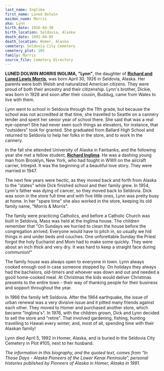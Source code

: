 ```yaml
---
last_name: Inglima
first_name: Luned Dolwin
maiden_naem: Morris
aka: Lynn
birth_date: 1926-04-30
birth_location: Seldovia, Alaska
death_date: 1992-04-05
death_location: Homer, Alaska
cemetery: Seldovia City Cemetery
cemetery_plot: 105
family: Morris
source_file: Cemetery Directory
---
```

**LUNED DOLWIN *MORRIS* INGLIMA, "Lynn"**, the daughter of [**Richard and Luned Lewis Morris**](./Morris_Richard_C.md), was born April 30, 1926 in Seldovia, Alaska. Her parents were both Welsh and naturalized American citizens. They were proud of both their ancestry and their citizenship.  Lynn's brother, Dickie, was born in 1928 and soon after their cousin, Buddug, came from Wales to live with them. 

Lynn went to school in Seldovia through the 11th grade, but because the school was not accredited at that time, she travelled to Seattle on a cannery tender and spent her senior year of school there. She said that was a real eye-opener! She had never seen such things as elevators, for instance, that "outsiders" took for granted.  She graduated from Ballard High School and returned to Seldovia to help her folks in the store, and to work in the cannery.  

In the fall she attended University of Alaska in Fairbanks, and the following year she met a fellow student, [**Richard Inglima**](./Inglima_Richard.md). He was a dashing young man from Brooklyn, New York, who had fought in WWII on the aircraft carrier, Intrepid.  It was the beginning of a beautiful love story.  They were married in 1947.

The next few years were hectic, as they moved back and forth from Alaska to the "states" while Dick finished school and their family grew.  In 1954, Lynn's father was dying of cancer, so they moved back to Seldovia.  Dick was soon in the store full time and with five little ones, Lynn was pretty busy at home.  In her "spare time" she also worked in the store, keeping its old family name, "Morris & Morris". 

The family were practicing Catholics, and before a Catholic Church was built in Seldovia, Mass was held at the Inglima house. The children remember that "On Sundays we hurried to clean the house before the congregation arrived. Everyone would have to pitch in, so usually we hid things in and under beds and couches. One unforettable Sunday the Priest forgot the holy Eucharist and Mom had to make some quickly. They were about an inch thick and very dry.  It was hard to keep a straight face during communion!"

The family house was always open to everyone in town. Lynn always cooked enough ood in case someone stopped by.  On holidays they always had the bachelors, old-timers and whoever was down and out and needed a good home-cooked meal. At Christmas the kids would deliver Christmas presents to the entire town - their way of thanking people for their business and sopport throughout the year.

In 1966 the family left Seldovia.  After the 1964 earthquake, the issue of urban renewal was a very divisive issue and it pitted many friends against each other.  They moved to Homer and purchased another store, which became "Inglima's". In 1976, with the children grown, Dick and Lynn decided to sell the store and "retire". That involved gardening, fishing, hunting travelling to Hawaii every winter, and, most of all, spending time with their Alaskan family!

Lynn died April 5, 1992 in Homer, Alaska, and is buried in the Seldovia City Cemetery in Plot #105, next to her husband.  


*The information in this biography, and the quoted text, comes from “In Those Days - Alaska Pioneers of the Lower Kenai Peninsula”, personal histories published by Pioneers of Alaska in Homer, Alaska in 1991.*
